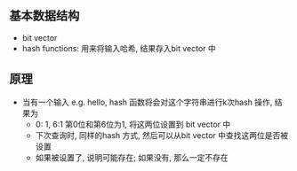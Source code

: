 ## 基本数据结构

- bit vector
- hash functions: 用来将输入哈希, 结果存入bit vector 中

## 原理

- 当有一个输入 e.g. hello, hash 函数将会对这个字符串进行k次hash 操作, 结果为
    - 0: 1, 6:1 第0位和第6位为1, 将这两位设置到 bit vector 中
    - 下次查询时, 同样的hash 方式, 然后可以从bit vector 中查找这两位是否被设置
    - 如果被设置了, 说明可能存在; 如果没有, 那么一定不存在